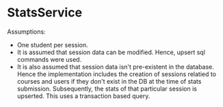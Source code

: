 # StatsService

Assumptions:
* One student per session.
* It is assumed that session data can be modified. Hence, upsert sql commands were used.
* It is also assumed that session data isn't pre-existent in the database. Hence the implementation includes the creation of sessions relatied to courses and users if they don't exist in the DB at the time of stats submission. Subsequently, the stats of that particular session is upserted. This uses a transaction based query. 